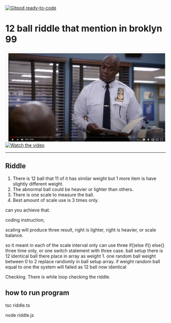 [![Gitpod ready-to-code](https://img.shields.io/badge/Gitpod-ready--to--code-blue?logo=gitpod)](https://gitpod.io/#https://github.com/RaisTMJ/twelve-ball-riddle)

# 12 ball riddle that mention in broklyn 99 

[![Watch the video](preview-image.png)](https://www.youtube.com/watch?v=cCOUmCy691s) 
[![Watch the video](https://i.redd.it/tm8603g4rdmx.gif)](https://www.youtube.com/watch?v=cCOUmCy691s)

---------

## Riddle
1) There is 12 ball that 11 of it has similar weight but 1 more item is have slightly different weight.
2) The abnormal ball could be heavier or lighter than others.
3) There is one scale to measure the ball.
4) Best amount of scale use is 3 times only.

can you achieve that.

coding instruction;

scaling will produce three result,
right is lighter,
right is heavier,
or scale balance.

so it meant in each of the scale interval only can use three if()else if() else{} three time only,
or one switch statement with three case.
ball setup there is 12 identical ball there place in array as weight 1.
one random ball  weight between  0 to 2 replace randomly in ball setup array.
if weight random ball equal to one the system will failed as 12 ball now identical


Checking.
There is while loop checking the riddle.


## how to run program
tsc riddle.ts

node riddle.js
